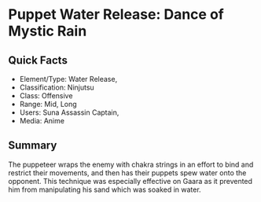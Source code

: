 # Puppet Water Release: Dance of Mystic Rain

## Quick Facts
- Element/Type: Water Release,
- Classification: Ninjutsu
- Class: Offensive
- Range: Mid, Long
- Users: Suna Assassin Captain,
- Media: Anime

## Summary
The puppeteer wraps the enemy with chakra strings in an effort to bind and restrict their movements, and then has their puppets spew water onto the opponent. This technique was especially effective on Gaara as it prevented him from manipulating his sand which was soaked in water.

